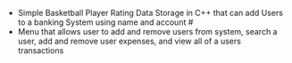 - Simple Basketball Player Rating Data Storage in C++ that can add Users to a banking System using name and account #
- Menu that allows user to add and remove users from system, search a user, add and remove user expenses, and view all of a users transactions
